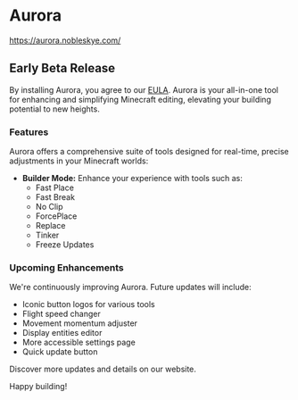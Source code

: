 # Aurora
https://aurora.nobleskye.com/

## Early Beta Release

By installing Aurora, you agree to our [EULA](https://aurora.nobleskye.com/eula). Aurora is your all-in-one tool for enhancing and simplifying Minecraft editing, elevating your building potential to new heights.

### Features

Aurora offers a comprehensive suite of tools designed for real-time, precise adjustments in your Minecraft worlds:

- **Builder Mode:** Enhance your experience with tools such as:
    - Fast Place
    - Fast Break
    - No Clip
    - ForcePlace
    - Replace
    - Tinker
    - Freeze Updates

### Upcoming Enhancements

We're continuously improving Aurora. Future updates will include:

- Iconic button logos for various tools
- Flight speed changer
- Movement momentum adjuster
- Display entities editor
- More accessible settings page
- Quick update button

Discover more updates and details on our website.

Happy building!
